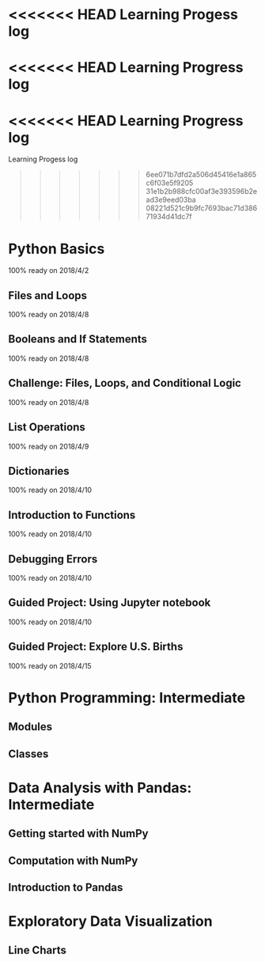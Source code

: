 <<<<<<< HEAD
Learning Progess log
=======
<<<<<<< HEAD
Learning Progress log
=======
<<<<<<< HEAD
Learning Progress log
=======
Learning Progess log
>>>>>>> 6ee071b7dfd2a506d45416e1a865c6f03e5f9205
>>>>>>> 31e1b2b988cfc00af3e393596b2ead3e9eed03ba
>>>>>>> 08221d521c9b9fc7693bac71d38671934d41dc7f


# Python Basics
  100% ready on 2018/4/2

## Files and Loops
  100% ready on 2018/4/8

## Booleans and If Statements
  100% ready on 2018/4/8

## Challenge: Files, Loops, and Conditional Logic
  100% ready on 2018/4/8  

## List Operations
  100% ready on 2018/4/9

## Dictionaries
  100% ready on 2018/4/10

## Introduction to Functions
  100% ready on 2018/4/10

## Debugging Errors
  100% ready on 2018/4/10

## Guided Project: Using Jupyter notebook
  100% ready on 2018/4/10

## Guided Project: Explore U.S. Births
  100% ready on 2018/4/15
# Python Programming: Intermediate

## Modules

## Classes

# Data Analysis with Pandas: Intermediate

## Getting started with NumPy
## Computation with NumPy
## Introduction to Pandas

# Exploratory Data Visualization

## Line Charts
